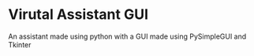 # Virutal Assistant GUI
 An assistant made using python with a GUI made using PySimpleGUI and Tkinter
